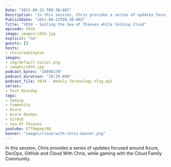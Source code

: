 ```yaml
---
Date: "2021-08-22-T09:30:00Z"
Description: "In this session, Chris provides a series of updates focused around Azure, DevOps, GitHub and Cloud With Chris, while gaming with the Cloud Family Community."
PublishDate: "2021-08-22T09:30:00Z"
Title: "V034 - Sailing the Sea of Thieves while talking Cloud"
episode: V034
image: images/v034.jpg
explicit: "no"
guests: []
hosts:
- chrisreddington
images:
- img/default-social.png
- images/v034.jpg
podcast_bytes: "18896170"
podcast_duration: "19:39.000"
podcast_file: V034 - Weekly Technology Vlog.mp3
series:
- Tech Roundup
tags:
- Gaming
- Community
- Azure
- Azure DevOps
- GitHub
- Sea Of Thieves
youtube: ETfUmpepr0Q
banner: "images/cloud-with-chris-banner.png"
---
```

In this session, Chris provides a series of updates focused around Azure, DevOps, GitHub and Cloud With Chris, while gaming with the Cloud Family Community.

